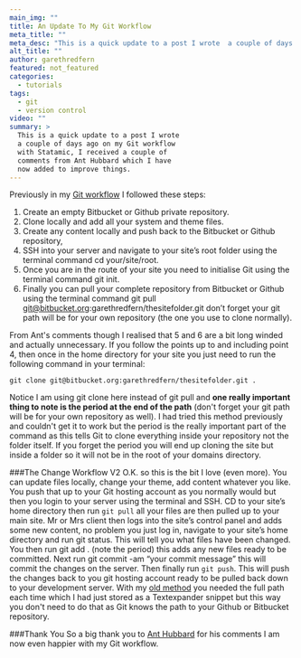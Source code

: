 ```yaml
---
main_img: ""
title: An Update To My Git Workflow
meta_title: ""
meta_desc: "This is a quick update to a post I wrote  a couple of days ago on my Git workflow  with Statamic, I received a couple of  comments which I have now added to  improve things."
alt_title: ""
author: garethredfern
featured: not_featured
categories:
  - tutorials
tags:
  - git
  - version control
video: ""
summary: >
  This is a quick update to a post I wrote
  a couple of days ago on my Git workflow
  with Statamic, I received a couple of
  comments from Ant Hubbard which I have
  now added to improve things.
---
```

Previously in my [Git workflow](http://www.statamicthemes.com/articles/the-perfect-version-control-workflow-for-statamic) I followed these steps:

1. Create an empty Bitbucket or Github private repository.
2. Clone locally and add all your system and theme files.
3. Create any content locally and push back to the Bitbucket or Github repository,
4. SSH into your server and navigate to your site’s root folder using the terminal command cd your/site/root.
5. Once you are in the route of your site you need to initialise Git using the terminal command git init.
6. Finally you can pull your complete repository from Bitbucket or Github using the terminal command git pull git@bitbucket.org:garethredfern/thesitefolder.git don’t forget your git path will be for your own repository (the one you use to clone normally).

From Ant's comments though I realised that 5 and 6 are a bit long winded and actually unnecessary. If you follow the points up to and including point 4, then once in the home directory for your site you just need to run the following command in your terminal:

~~~.language-markup
git clone git@bitbucket.org:garethredfern/thesitefolder.git .
~~~

Notice I am using git clone here instead of git pull and **one really important thing to note is the period at the end of the path** (don't forget your git path will be for your own repository as well). I had tried this method previously and couldn't get it to work but the period is the really important part of the command as this tells Git to clone everything inside your repository not the folder itself. If you forget the period you will end up cloning the site but inside a folder so it will not be in the root of your domains directory.

###The Change Workflow V2
O.K. so this is the bit I love (even more). You can update files locally, change your theme, add content whatever you like. You push that up to your Git hosting account as you normally would but then you login to your server using the terminal and SSH. CD to your site’s home directory then run `git pull` all your files are then pulled up to your main site. Mr or Mrs client then logs into the site’s control panel and adds some new content, no problem you just log in, navigate to your site’s home directory and run git status. This will tell you what files have been changed. You then run git add . (note the period) this adds any new files ready to be committed. Next run git commit -am “your commit message” this will commit the changes on the server. Then finally run `git push`. This will push the changes back to you git hosting account ready to be pulled back down to your development server. With my [old method](http://www.statamicthemes.com/articles/the-perfect-version-control-workflow-for-statamic) you needed the full path each time which I had just stored as a Textexpander snippet but this way you don't need to do that as Git knows the path to your Github or Bitbucket repository.

###Thank You
So a big thank you to [Ant Hubbard](https://twitter.com/anthubbard) for his comments I am now even happier with my Git workflow.